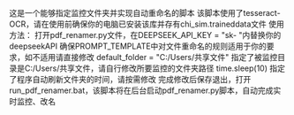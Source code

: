 这是一个能够指定监控文件夹并实现自动重命名的脚本
该脚本使用了tesseract-OCR，请在使用前确保你的电脑已安装该库并存有chi_sim.traineddata文件
使用方法：
打开pdf_renamer.py文件，在DEEPSEEK_API_KEY = "sk-          "内替换你的deepseekAPI
确保PROMPT_TEMPLATE中对文件重命名的规则适用于你的要求，如不适用请直接修改
default_folder = "C:/Users/共享文件"  指定了被监控目录是C:/Users/共享文件，请自行修改所要监控的文件夹路径
time.sleep(10) 指定了程序自动刷新文件夹的时间，请按需修改
完成修改后保存退出，打开run_pdf_renamer.bat，该脚本将在后台启动pdf_renamer.py脚本，自动完成实时监控、改名
